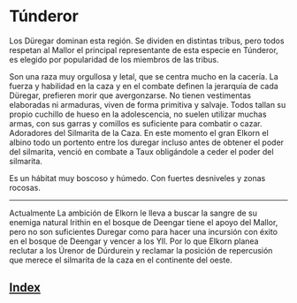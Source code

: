 # Túnderor

Los Düregar dominan esta región. Se dividen en distintas tribus, pero todos respetan al Mallor el principal representante de esta especie en Túnderor, es elegido por popularidad de los miembros de las tribus.

Son una raza muy orgullosa y letal, que se centra mucho en la cacería. La fuerza y habilidad en la caza y en el combate definen la jerarquía de cada Düregar, prefieren morir que avergonzarse. No tienen vestimentas elaboradas ni armaduras, viven de forma primitiva y salvaje. Todos tallan su propio cuchillo de hueso en la adolescencia, no suelen utilizar muchas armas, con sus garras y comillos es suficiente para combatir o cazar. Adoradores del Silmarita de la Caza. En este momento el gran Elkorn el albino todo un portento entre los duregar incluso antes de obtener el poder del silmarita, venció en combate a Taux obligándole a ceder el poder del silmarita.

Es un hábitat muy boscoso y húmedo. Con fuertes desniveles y zonas rocosas.

---
Actualmente
La ambición de Elkorn le lleva a buscar la sangre de su enemiga natural Irithin en el bosque de Deengar tiene el apoyo del Mallor, pero no son suficientes Duregar como para hacer una incursión con éxito en el bosque de Deengar y vencer a los Yll. Por lo que Elkorn planea reclutar a los Úrenor de Dúrdurein y reclamar la posición de repercusión que merece el silmarita de la caza en el continente del oeste.

## [Index](./README.md)